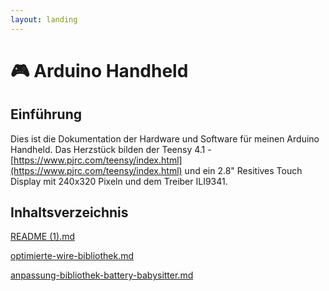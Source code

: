 ```yaml
---
layout: landing
---
```


# 🎮 Arduino Handheld

## Einführung

Dies ist die Dokumentation der Hardware und Software für meinen Arduino Handheld. Das Herzstück bilden der Teensy 4.1 - [https://www.pjrc.com/teensy/index.html](https://www.pjrc.com/teensy/index.html) und ein 2.8" Resitives Touch Display mit 240x320 Pixeln und dem Treiber ILI9341.

## Inhaltsverzeichnis

[README (1).md](<README (1).md> "mention")

[optimierte-wire-bibliothek.md](optimierte-wire-bibliothek.md "mention")

[anpassung-bibliothek-battery-babysitter.md](anpassung-bibliothek-battery-babysitter.md "mention")
